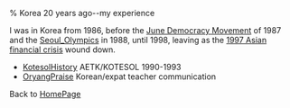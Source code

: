 % Korea 20 years ago--my experience

I was in Korea from 1986, before the 
[June Democracy Movement](http://en.wikipedia.org/wiki/June_Democracy_Movement)
of 1987 and the
[Seoul_Olympics](http://en.wikipedia.org/wiki/Seoul_Olympics)
in 1988, until 1998, leaving as the 
[1997 Asian financial crisis](http://en.wikipedia.org/wiki/1997_Asian_financial_crisis)
wound down.

* [KotesolHistory](KotesolHistory.html) AETK/KOTESOL 1990-1993
* [OryangPraise](OryangPraise.html) Korean/expat teacher communication

Back to [HomePage](HomePage.html)

